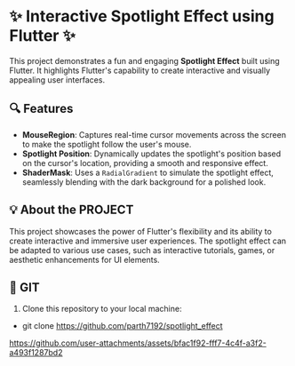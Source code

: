 # ✨ Interactive Spotlight Effect using Flutter ✨

This project demonstrates a fun and engaging **Spotlight Effect** built using Flutter. It highlights Flutter's capability to create interactive and visually appealing user interfaces.

## 🔍 Features

- **MouseRegion**: Captures real-time cursor movements across the screen to make the spotlight follow the user's mouse.  
- **Spotlight Position**: Dynamically updates the spotlight's position based on the cursor's location, providing a smooth and responsive effect.  
- **ShaderMask**: Uses a `RadialGradient` to simulate the spotlight effect, seamlessly blending with the dark background for a polished look.  

## 💡 About the PROJECT

This project showcases the power of Flutter's flexibility and its ability to create interactive and immersive user experiences. The spotlight effect can be adapted to various use cases, such as interactive tutorials, games, or aesthetic enhancements for UI elements.

## 🚀 GIT

1. Clone this repository to your local machine:
  - git clone https://github.com/parth7192/spotlight_effect

https://github.com/user-attachments/assets/bfac1f92-fff7-4c4f-a3f2-a493f1287bd2
